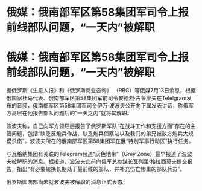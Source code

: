 # 俄媒：俄南部军区第58集团军司令上报前线部队问题，“一天内”被解职

# 俄媒：俄南部军区第58集团军司令上报前线部队问题，“一天内”被解职

据俄罗斯《生意人报》和《俄罗斯商业咨询》
（RBC）等俄媒7月13日消息，根据俄国家杜马代表、俄南部军区第58集团军前司令安德烈·古鲁廖夫在Telelgram发布的音频，俄南部军区第58集团军司令伊万·波波夫公开向下属发表讲话，称俄军方高层在他报告部队问题后的“一天之内”就将其解职。

波波夫称，自己向军方领导层报告了俄罗斯军队“在战斗工作和支援方面”存在的主要问题，包括“缺乏反炮兵作战、缺乏炮兵侦察站以及我们的弟兄被敌方炮兵大规模杀伤”。波波夫所在的俄南部军区第58集团军在俄“特别军事行动区”执行任务。

与瓦格纳集团有关联的Telegram频道“灰色地带”（Grey
Zone）最早报道了波波夫被解职的消息。据报道，波波夫此前向俄军总参谋长瓦列里·格拉西莫夫提交报告，指出“有必要轮换长期处于最前线的部队，并补充伤亡惨重的部队兵员”。

俄罗斯国防部尚未就波波夫被解职的消息正式表态。

